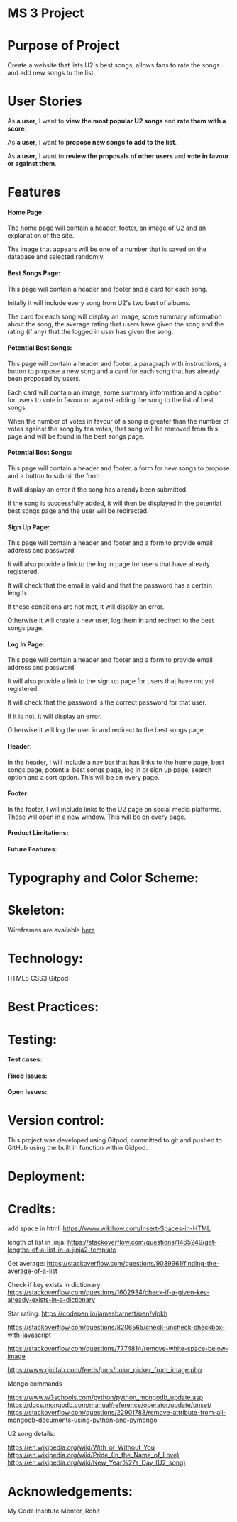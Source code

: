 # MS 3 Project

Purpose of Project
======

Create a website that lists U2's best songs, allows fans to rate the songs and add new songs to the list.

User Stories
======

As **a user**, I want to **view the most popular U2 songs** and **rate them with a score**.

As **a user**, I want to **propose new songs to add to the list**.

As **a user**, I want to **review the proposals of other users** and **vote in favour or against them**.


Features
====== 

#### Home Page:

The home page will contain a header, footer, an image of U2 and an explanation of the site.

The image that appears will be one of a number that is saved on the database and selected randomly.


#### Best Songs Page:

This page will contain a header and footer and a card for each song.

Initally it will include every song from U2's two best of albums.

The card for each song will display an image, some summary information about the song, the average rating that users have given the song and the rating (if any) that the logged in user has given the song.


#### Potential Best Songs:

This page will contain a header and footer, a paragraph with instructions, a button to propose a new song and a card for each song that has already been proposed by users.

Each card will contain an image, some summary information and a option for users to vote in favour or against adding the song to the list of best songs.

When the number of votes in favour of a song is greater than the number of votes against the song by ten votes, that song will be removed from this page and will be found in the best songs page.

#### Potential Best Songs:

This page will contain a header and footer, a form for new songs to propose and a button to submit the form.

It will display an error if the song has already been submitted.

If the song is successfully added, it will then be displayed in the potential best songs page and the user will be redirected.

#### Sign Up Page:

This page will contain a header and footer and a form to provide email address and password.

It will also provide a link to the log in page for users that have already registered.

It will check that the email is valid and that the password has a certain length.

If these conditions are not met, it will display an error.

Otherwise it will create a new user, log them in and redirect to the best songs page.


#### Log In Page:

This page will contain a header and footer and a form to provide email address and password.

It will also provide a link to the sign up page for users that have not yet registered.

It will check that the password is the correct password for that user.

If it is not, it will display an error.

Otherwise it will log the user in and redirect to the best songs page.


#### Header:

In the header, I will include a nav bar that has links to the home page, best songs page, potential best songs page, log in or sign up page, search option and a sort option. This will be on every page.

#### Footer:

In the footer, I will include links to the U2 page on social media platforms. These will open in a new window. This will be on every page.


#### Product Limitations:



#### Future Features:




Typography and Color Scheme:
======




Skeleton:
======

Wireframes are available [here](/docs/wireframes.pdf)



Technology:
======

HTML5
CSS3
Gitpod


Best Practices:
======



Testing:
======



#### Test cases:





#### Fixed Issues:



#### Open Issues:



Version control:
======

This project was developed using Gitpod, committed to git and pushed to GitHub using the built in function within Gidpod.

Deployment:
======



Credits:
======

add space in html: https://www.wikihow.com/Insert-Spaces-in-HTML

length of list in jinja:
https://stackoverflow.com/questions/1465249/get-lengths-of-a-list-in-a-jinja2-template


Get average: https://stackoverflow.com/questions/9039961/finding-the-average-of-a-list

Check if key exists in dictionary: https://stackoverflow.com/questions/1602934/check-if-a-given-key-already-exists-in-a-dictionary

Star rating: https://codepen.io/jamesbarnett/pen/vlpkh

https://stackoverflow.com/questions/8206565/check-uncheck-checkbox-with-javascript

https://stackoverflow.com/questions/7774814/remove-white-space-below-image

https://www.ginifab.com/feeds/pms/color_picker_from_image.php




Mongo commands

https://www.w3schools.com/python/python_mongodb_update.asp
https://docs.mongodb.com/manual/reference/operator/update/unset/
https://stackoverflow.com/questions/22901788/remove-attribute-from-all-mongodb-documents-using-python-and-pymongo




U2 song details: 

https://en.wikipedia.org/wiki/With_or_Without_You
https://en.wikipedia.org/wiki/Pride_(In_the_Name_of_Love)
https://en.wikipedia.org/wiki/New_Year%27s_Day_(U2_song)




Acknowledgements: 
======
My Code Institute Mentor, Rohit






